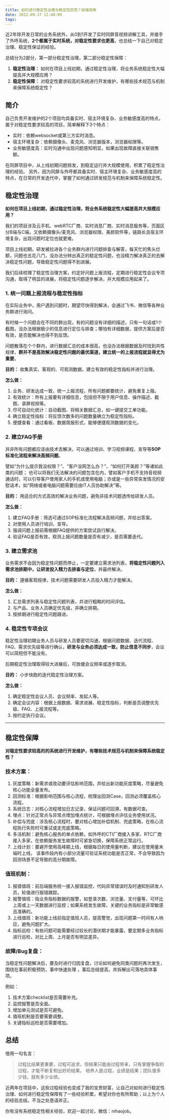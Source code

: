 ```yaml
---
title: 如何进行稳定性治理与稳定性防范？前端视角
date: 2022-09-17 12:40:09
tags:
---
```



近2年除开发日常的业务系统外，从0到1开发了实时同屏音视频讲解工具，并接手了外呼系统，**2个都属于实时系统，对稳定性要求也更高**，也总结一下自己对稳定治理、稳定性保证的经验。

总结分为2部分，第一部分稳定性治理，第二部分稳定性保障：

1. **稳定性治理：** 如何在项目上线初期，通过稳定性治理，将业务系统稳定性大幅提高并大规模应用？
2. **稳定性保障：** 对稳定性要求较高的系统进行开发维护，有哪些技术规范与机制来保障系统稳定性？

## 简介
自己负责开发维护的2个项目均具备实时、宿主环境复杂、业务敏感度高的特点，属于对稳定性要求较高的项目，简单解释下3个特点：

- 实时：依赖websocket或第三方实时消息。
- 宿主环境复杂：依赖摄像头、麦克风、浏览器版本，浏览器权限等。
- 业务敏感度高：实时沟通中出现问题感知明显，如果出现故障直接关联销售额。
 	
在同屏项目中，从上线初期问题频发，到稳定运行并大规模使用，积累了稳定性治理的经验。
另外，因为同屏与外呼都具备实时、宿主环境复杂、业务敏感度高的特点，在日常的开发迭代中，掌握了如何通过研发规范与机制来保障系统稳定性。

## 稳定性治理
**如何在项目上线初期，通过稳定性治理，将业务系统稳定性大幅提高并大规模应用？**

我们的项目涉及云手机、webRTC厂商、实时消息厂商、实时消息服务等，页面区分B端与C端，又依赖摄像头/麦克风、浏览器权限、美颜软件等，链路长且宿主环境复杂，出现问题时定位也就更难。

项目上线初期，研发被拉进各个业务群内进行问题排查与解答，每天忙的焦头烂额，问题也五花八门，没办法分辨出真正的稳定性问题，也没精力解决真正的去解决稳定性问题，导致稳定性问题得不到进展。

我们后续梳理了稳定性治理方案，约定好问题上报流程，定期进行稳定性会议专项沟通，取得了明显的进展，将稳定性问题逐步解决，并大规模应用起来了。

### 1. 统一问题上报流程与稳定性指标
在实际业务中，用户遇到问题时，期望尽快得到解决，会通过飞书、微信等各种业务群进行询问。

有时候一个问题会在不同的群出现，有的问题没有详细的描述，只有一句话或1个截图，没办法根据极少的信息进行定位与排查；哪怕有详细数据，提供方案后是否有效，是否能解决也得不到反馈。

问题散落在个个群内，进行数据汇总的成本很高，也没办法根据数据及时找到共性规律，**群并不是高效解决稳定性问题的最优渠道，建立统一的上报流程就显得尤为重要**。

**目的：**
收集真实、客观的、可观测数据，建立有效的稳定性指标并进行治理。

**怎么做：**

1. 业务、研发达成一致，统一上报流程，所有问题都要统计，避免重复上报。
1. 有效统计：所有上报要有详细信息，包括但不限于用户信息、操作描述、截图、录屏视频等。
1. 尽可自动化统计：自动截图、将相关数据汇总，如一键提交工单功能。
1. 确立稳定性指标：将反馈次数多的问题数量确立为稳定性指标。
1. 便捷查看：通过看板、数据周报形式，能够便捷观测数据的变化。

### 2. 建立FAQ手册
并非所有问题都应该由技术去解决，可以通过培训、学习视频课程、宣导等**SOP标准化流程来解决高频问题**。

譬如“为什么提示我没权限？”、“客户没网怎么办？”、“如何打开美颜？”等诸如此类的问题；
也可以将我们无法解决的问题包含在内，譬如客户手机不支持音视频通话时，可以引导客户使用家人的手机或使用电脑；亦或是一些异常突发情况的安慰话术，如“网络或者电脑问题需要应由IT人员协助解决”等。

**目的：** 用适合的方式高效的解决业务问题，避免非技术问题透传给研发人员。

**怎么做：**

1. 建立FAQ手册：筛选可通过SOP标准化流程解决高频问题，并给出答案。
2. 对使用人员进行培训、宣导。
3. 强调问题上报前需根据FAQ提供的方案尝试自行解决。
4. 验证FAQ是否有效，观测上报问题数量是否有减少，是否需要迭代。


### 3. 建立需求池
业务需求不会因为稳定性问题而停止，一定要建立需求池列表，**将稳定性问题列入需求池排期中，让研发投入精力去排查与定位**，并最终解决。

**目的：** 遵循客观规律，技术问题需要研发人员投入精力才能解决。

**怎么做：**

1. 汇总需求列表与稳定性问题列表，并进行粗略的时间评估。
2. 与产品、业务人员确定优先级，并确立排期。
3. 按排期进行稳定性问题跟进。


### 4. 稳定性专项会议
稳定性治理初期业务人员与研发人员要密切沟通，根据问题数据、迭代流程、FAQ、需求优先级等进行确认，**研发与业务必须达成一致，防止信息不同步**，会议可以简短但不能没有。

后期稳定性治理取得较大进展后，可放缓会议频率或逐步取消。

**目的：** 小步快跑的迭代稳定性治理方案。

**怎么做：**

1. 确定稳定性会议人员、会议频率、发起人等。
2. 确定会议内容：根据上报数据、需求进展、稳定性指标，判断是否调整优先级、FAQ、上报流程等。
3. 按约定执行会议。

---

## 稳定性保障
**对稳定性要求较高的的系统进行开发维护，有哪些技术规范与机制来保障系统稳定性？**

### 技术方案：

1. 灰度策略：新需求或改动要评估影响范围，并给出新功能灰度策略，尽量避免核心功能全量发布。
1. 回测标准：根据影响范围与核心流程，梳理出回测Case，回测必须覆盖核心流程。
1. 系统日志：对核心流程增加日志记录，保证问题可回溯，有数据可查。
1. 埋点：针对正常点与异常点增加埋点统计，可根据埋点评估业务使用状况。
1. 补偿与兜底：涉及核心流程时，要对核心增加补偿机制、兜底策略，在核心流程执行失败时可重试或走兜底策略。
1. 多活机制：避免核心服务的单点依赖，如外呼的CTI厂商接入多家、RTC厂商接入多家，在依赖服务发生故障时可紧急切换，保障系统正常运行。
1. 上线计划：要避开使用高峰期上线，根据每日的使用量判断，建议在使用量末端时上线， 该事件段内有小部分流量可验证系统功能是否正常，不会导致因为回测场景不足导致的高分期故障。

### 值班机制：

1. 报错值班：前后端服务统一接入报错监控，代码异常错误时及时通知到研发人员，轮值进行报错跟踪。
1. 报警值班：指业务指标数据的报警，如登录次数、浏览量、支付量等，可环比上周或上一天数据进行监控；如果系统发生故障，关键的业务指标是非常敏感且准确的。
1. 上线值班：新功能上线前指定值班人员，提高警觉，出现问题第一时间有人响应，避免问题扩大。
1. 指标巡检：有些问题可能需要经过较长的潜伏期才能暴露，要定期多业务指标进行巡检，对比上周、上月是否有明显差异。

### 故障/Bug复盘：
当稳定性问题解决后，要及时进行归因复盘，讨论如何避免同类问题的再次发生，围绕在事前积极预防，事中快速处理 ，事后总结提高，并拆解出可落地具体事项。

例如：

1. 技术方案checklist是否需要补充。
1. 监控报警是否全面。
1. 增加单元测试是否可避免。
1. 值班机制是否要需要调整。
1. 关键指标巡检是否需要增加。

## 总结
借用一句名言：

> 过程比结果更重要，过程可追求，但结果只能由过程带来，只有掌握争取的过程，才能不断复制出好的结果。
> 培养人是过程，业绩是结果；团队值多少钱，就有多少业绩。


近两年在项目中，这些过程经验也变成了我的宝贵财富，让自己对如何进行稳定性治理、如何进行稳定性保障有了一些经验积累，希望对你也有所帮助；以上为个人的经验总结，不当之处恳请斧正。

你有没有系统稳定性相关经验，欢迎一起讨论，微信：nihaojob。

